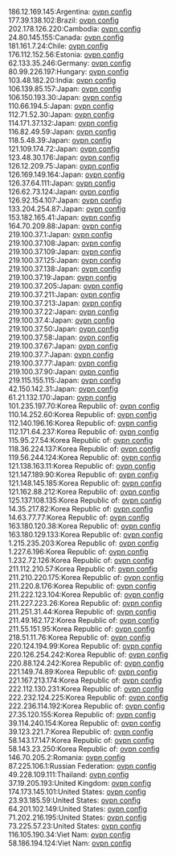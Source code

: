 186.12.169.145:Argentina: [ovpn config](vpn/186_12_169_145.ovpn)  
177.39.138.102:Brazil: [ovpn config](vpn/177_39_138_102.ovpn)  
202.178.126.220:Cambodia: [ovpn config](vpn/202_178_126_220.ovpn)  
24.80.145.155:Canada: [ovpn config](vpn/24_80_145_155.ovpn)  
181.161.7.24:Chile: [ovpn config](vpn/181_161_7_24.ovpn)  
176.112.152.56:Estonia: [ovpn config](vpn/176_112_152_56.ovpn)  
62.133.35.246:Germany: [ovpn config](vpn/62_133_35_246.ovpn)  
80.99.226.197:Hungary: [ovpn config](vpn/80_99_226_197.ovpn)  
103.48.182.20:India: [ovpn config](vpn/103_48_182_20.ovpn)  
106.139.85.157:Japan: [ovpn config](vpn/106_139_85_157.ovpn)  
106.150.193.30:Japan: [ovpn config](vpn/106_150_193_30.ovpn)  
110.66.194.5:Japan: [ovpn config](vpn/110_66_194_5.ovpn)  
112.71.52.30:Japan: [ovpn config](vpn/112_71_52_30.ovpn)  
114.171.37.132:Japan: [ovpn config](vpn/114_171_37_132.ovpn)  
116.82.49.59:Japan: [ovpn config](vpn/116_82_49_59.ovpn)  
118.5.48.39:Japan: [ovpn config](vpn/118_5_48_39.ovpn)  
121.109.174.72:Japan: [ovpn config](vpn/121_109_174_72.ovpn)  
123.48.30.176:Japan: [ovpn config](vpn/123_48_30_176.ovpn)  
126.12.209.75:Japan: [ovpn config](vpn/126_12_209_75.ovpn)  
126.169.149.164:Japan: [ovpn config](vpn/126_169_149_164.ovpn)  
126.37.64.111:Japan: [ovpn config](vpn/126_37_64_111.ovpn)  
126.62.73.124:Japan: [ovpn config](vpn/126_62_73_124.ovpn)  
126.92.154.107:Japan: [ovpn config](vpn/126_92_154_107.ovpn)  
133.204.254.87:Japan: [ovpn config](vpn/133_204_254_87.ovpn)  
153.182.165.41:Japan: [ovpn config](vpn/153_182_165_41.ovpn)  
164.70.209.88:Japan: [ovpn config](vpn/164_70_209_88.ovpn)  
219.100.37.1:Japan: [ovpn config](vpn/219_100_37_1.ovpn)  
219.100.37.108:Japan: [ovpn config](vpn/219_100_37_108.ovpn)  
219.100.37.109:Japan: [ovpn config](vpn/219_100_37_109.ovpn)  
219.100.37.125:Japan: [ovpn config](vpn/219_100_37_125.ovpn)  
219.100.37.138:Japan: [ovpn config](vpn/219_100_37_138.ovpn)  
219.100.37.19:Japan: [ovpn config](vpn/219_100_37_19.ovpn)  
219.100.37.205:Japan: [ovpn config](vpn/219_100_37_205.ovpn)  
219.100.37.211:Japan: [ovpn config](vpn/219_100_37_211.ovpn)  
219.100.37.213:Japan: [ovpn config](vpn/219_100_37_213.ovpn)  
219.100.37.22:Japan: [ovpn config](vpn/219_100_37_22.ovpn)  
219.100.37.4:Japan: [ovpn config](vpn/219_100_37_4.ovpn)  
219.100.37.50:Japan: [ovpn config](vpn/219_100_37_50.ovpn)  
219.100.37.58:Japan: [ovpn config](vpn/219_100_37_58.ovpn)  
219.100.37.67:Japan: [ovpn config](vpn/219_100_37_67.ovpn)  
219.100.37.7:Japan: [ovpn config](vpn/219_100_37_7.ovpn)  
219.100.37.77:Japan: [ovpn config](vpn/219_100_37_77.ovpn)  
219.100.37.90:Japan: [ovpn config](vpn/219_100_37_90.ovpn)  
219.115.155.115:Japan: [ovpn config](vpn/219_115_155_115.ovpn)  
42.150.142.31:Japan: [ovpn config](vpn/42_150_142_31.ovpn)  
61.21.132.170:Japan: [ovpn config](vpn/61_21_132_170.ovpn)  
101.235.197.70:Korea Republic of: [ovpn config](vpn/101_235_197_70.ovpn)  
110.14.252.60:Korea Republic of: [ovpn config](vpn/110_14_252_60.ovpn)  
112.140.196.16:Korea Republic of: [ovpn config](vpn/112_140_196_16.ovpn)  
112.171.64.237:Korea Republic of: [ovpn config](vpn/112_171_64_237.ovpn)  
115.95.27.54:Korea Republic of: [ovpn config](vpn/115_95_27_54.ovpn)  
118.36.224.137:Korea Republic of: [ovpn config](vpn/118_36_224_137.ovpn)  
119.56.244.124:Korea Republic of: [ovpn config](vpn/119_56_244_124.ovpn)  
121.138.163.11:Korea Republic of: [ovpn config](vpn/121_138_163_11.ovpn)  
121.147.189.90:Korea Republic of: [ovpn config](vpn/121_147_189_90.ovpn)  
121.148.145.185:Korea Republic of: [ovpn config](vpn/121_148_145_185.ovpn)  
121.162.88.212:Korea Republic of: [ovpn config](vpn/121_162_88_212.ovpn)  
125.137.108.135:Korea Republic of: [ovpn config](vpn/125_137_108_135.ovpn)  
14.35.217.82:Korea Republic of: [ovpn config](vpn/14_35_217_82.ovpn)  
14.63.77.77:Korea Republic of: [ovpn config](vpn/14_63_77_77.ovpn)  
163.180.120.38:Korea Republic of: [ovpn config](vpn/163_180_120_38.ovpn)  
163.180.129.133:Korea Republic of: [ovpn config](vpn/163_180_129_133.ovpn)  
1.215.235.203:Korea Republic of: [ovpn config](vpn/1_215_235_203.ovpn)  
1.227.6.196:Korea Republic of: [ovpn config](vpn/1_227_6_196.ovpn)  
1.232.72.126:Korea Republic of: [ovpn config](vpn/1_232_72_126.ovpn)  
211.112.210.57:Korea Republic of: [ovpn config](vpn/211_112_210_57.ovpn)  
211.210.220.175:Korea Republic of: [ovpn config](vpn/211_210_220_175.ovpn)  
211.220.8.176:Korea Republic of: [ovpn config](vpn/211_220_8_176.ovpn)  
211.222.123.104:Korea Republic of: [ovpn config](vpn/211_222_123_104.ovpn)  
211.227.223.26:Korea Republic of: [ovpn config](vpn/211_227_223_26.ovpn)  
211.251.31.44:Korea Republic of: [ovpn config](vpn/211_251_31_44.ovpn)  
211.49.162.172:Korea Republic of: [ovpn config](vpn/211_49_162_172.ovpn)  
211.55.151.95:Korea Republic of: [ovpn config](vpn/211_55_151_95.ovpn)  
218.51.11.76:Korea Republic of: [ovpn config](vpn/218_51_11_76.ovpn)  
220.124.194.99:Korea Republic of: [ovpn config](vpn/220_124_194_99.ovpn)  
220.126.254.242:Korea Republic of: [ovpn config](vpn/220_126_254_242.ovpn)  
220.88.124.242:Korea Republic of: [ovpn config](vpn/220_88_124_242.ovpn)  
221.149.74.89:Korea Republic of: [ovpn config](vpn/221_149_74_89.ovpn)  
221.167.213.174:Korea Republic of: [ovpn config](vpn/221_167_213_174.ovpn)  
222.112.130.231:Korea Republic of: [ovpn config](vpn/222_112_130_231.ovpn)  
222.232.124.225:Korea Republic of: [ovpn config](vpn/222_232_124_225.ovpn)  
222.236.114.192:Korea Republic of: [ovpn config](vpn/222_236_114_192.ovpn)  
27.35.120.155:Korea Republic of: [ovpn config](vpn/27_35_120_155.ovpn)  
39.114.240.154:Korea Republic of: [ovpn config](vpn/39_114_240_154.ovpn)  
39.123.221.7:Korea Republic of: [ovpn config](vpn/39_123_221_7.ovpn)  
58.143.17.147:Korea Republic of: [ovpn config](vpn/58_143_17_147.ovpn)  
58.143.23.250:Korea Republic of: [ovpn config](vpn/58_143_23_250.ovpn)  
146.70.205.2:Romania: [ovpn config](vpn/146_70_205_2.ovpn)  
87.225.106.1:Russian Federation: [ovpn config](vpn/87_225_106_1.ovpn)  
49.228.109.111:Thailand: [ovpn config](vpn/49_228_109_111.ovpn)  
37.19.205.193:United Kingdom: [ovpn config](vpn/37_19_205_193.ovpn)  
174.173.145.101:United States: [ovpn config](vpn/174_173_145_101.ovpn)  
23.93.185.59:United States: [ovpn config](vpn/23_93_185_59.ovpn)  
64.201.102.149:United States: [ovpn config](vpn/64_201_102_149.ovpn)  
71.202.216.195:United States: [ovpn config](vpn/71_202_216_195.ovpn)  
73.225.57.23:United States: [ovpn config](vpn/73_225_57_23.ovpn)  
116.105.190.34:Viet Nam: [ovpn config](vpn/116_105_190_34.ovpn)  
58.186.194.124:Viet Nam: [ovpn config](vpn/58_186_194_124.ovpn)  
